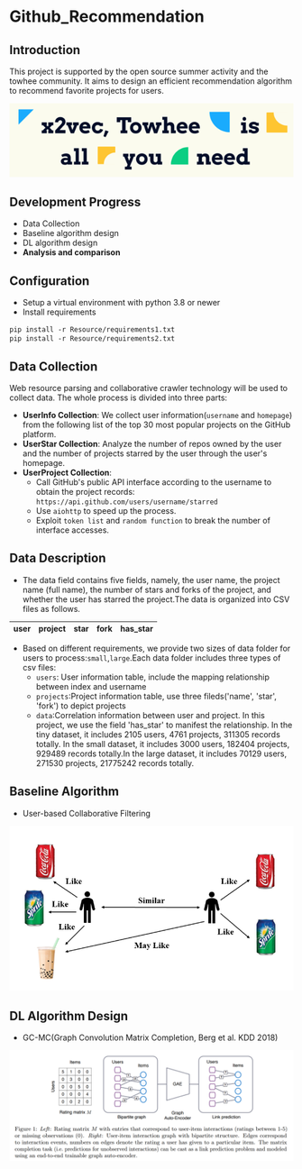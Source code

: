 # Github_Recommendation
## Introduction
This project is supported by the open source summer activity and the towhee community. It aims to design an efficient recommendation algorithm to recommend favorite projects for users.

![image](Image/towhee.png)

## Development Progress
* Data Collection
* Baseline algorithm design
* DL algorithm design
* **Analysis and comparison**

## Configuration
* Setup a virtual environment with python 3.8 or newer
* Install requirements
```
pip install -r Resource/requirements1.txt
pip install -r Resource/requirements2.txt
```


## Data Collection
Web resource parsing and collaborative crawler technology will be used to collect data. The whole process is divided into three parts:
* **UserInfo Collection**: We collect user information(`username` and `homepage`) from the following list of the top 30 most popular projects on the GitHub platform.
* **UserStar Collection**: Analyze the number of repos owned by the user and the number of projects starred by the user through the user's homepage.
* **UserProject Collection**: 
   - Call GitHub's public API interface according to the username to obtain the project records:
    ```https://api.github.com/users/username/starred ```
   - Use `aiohttp` to speed up the process.
   - Exploit `token list` and `random function` to break the number of interface accesses.

## Data Description
* The data field contains five fields, namely, the user name, the project name (full name), the number of stars and forks of the project, and whether the user has starred the project.The data is organized into CSV files as follows.

| user | project | star | fork | has_star |
| ---- | ---- | ---- |---- |---- |

* Based on different requirements, we provide two sizes of data folder for users to process:`small`,`large`.Each data folder includes three types of csv files:
    - `users`: User information table, include the mapping relationship between index and username
    - `projects`:Project information table, use three fileds('name', 'star', 'fork') to depict projects
    - `data`:Correlation information between user and project. In this project, we use the field 'has_star' to manifest the relationship. In the tiny dataset, it includes 2105 users, 4761 projects, 311305 records totally. In the small dataset, it includes 3000 users, 182404 projects, 929489 records totally.In the large dataset, it includes 70129 users, 271530 projects, 21775242 records totally.

## Baseline Algorithm
* User-based Collaborative Filtering

![image](Image/UbCF.png)

## DL Algorithm Design
* GC-MC(Graph Convolution Matrix Completion, Berg et al. KDD 2018)

![image](Image/GCMC.jpg)
